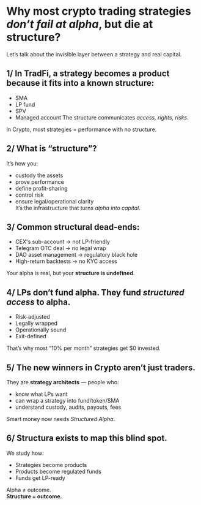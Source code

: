 # Why most crypto trading strategies *don’t fail at alpha*, but die at structure?

Let’s talk about the invisible layer between a strategy and real capital.

## 1/ In TradFi, a strategy becomes a product because it fits into a **known structure**:
- SMA
- LP fund
- SPV
- Managed account
The structure communicates *access, rights, risks*.

In Crypto, most strategies = performance with no structure.

## 2/ What is “structure”?

It’s how you:
- custody the assets  
- prove performance  
- define profit-sharing  
- control risk  
- ensure legal/operational clarity  
It’s the infrastructure that turns *alpha into capital*.

## 3/ Common structural dead-ends:

- CEX's sub-account → not LP-friendly  
- Telegram OTC deal → no legal wrap  
- DAO asset management → regulatory black hole  
- High-return backtests → no KYC access

Your alpha is real, but your **structure is undefined**.

## 4/ LPs don’t fund alpha. They fund *structured access* to alpha.

- Risk-adjusted  
- Legally wrapped  
- Operationally sound  
- Exit-defined  

That’s why most “10% per month” strategies get $0 invested.

## 5/ The new winners in Crypto aren’t just traders.

They are **strategy architects** — people who:
- know what LPs want  
- can wrap a strategy into fund/token/SMA  
- understand custody, audits, payouts, fees

Smart money now needs *Structured Alpha*.

## 6/ Structura exists to map this blind spot.

We study how:
- Strategies become products  
- Products become regulated funds  
- Funds get LP-ready

Alpha ≠ outcome.  
**Structure = outcome.**
